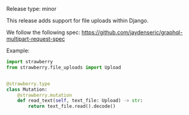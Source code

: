 Release type: minor

This release adds support for file uploads within Django.

We follow the following spec: https://github.com/jaydenseric/graphql-multipart-request-spec


Example:

```python
import strawberry 
from strawberry.file_uploads import Upload


@strawberry.type
class Mutation:
    @strawberry.mutation
    def read_text(self, text_file: Upload) -> str:
        return text_file.read().decode()
```
